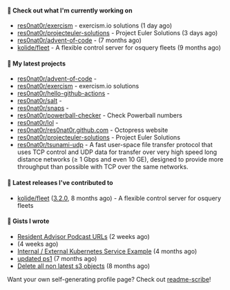 #### 👷 Check out what I'm currently working on

- [res0nat0r/exercism](https://github.com/res0nat0r/exercism) - exercism.io solutions (1 day ago)
- [res0nat0r/projecteuler-solutions](https://github.com/res0nat0r/projecteuler-solutions) - Project Euler Solutions (3 days ago)
- [res0nat0r/advent-of-code](https://github.com/res0nat0r/advent-of-code) -  (7 months ago)
- [kolide/fleet](https://github.com/kolide/fleet) - A flexible control server for osquery fleets (9 months ago)

#### 🌱 My latest projects

- [res0nat0r/advent-of-code](https://github.com/res0nat0r/advent-of-code) - 
- [res0nat0r/exercism](https://github.com/res0nat0r/exercism) - exercism.io solutions
- [res0nat0r/hello-github-actions](https://github.com/res0nat0r/hello-github-actions) - 
- [res0nat0r/salt](https://github.com/res0nat0r/salt) - 
- [res0nat0r/snaps](https://github.com/res0nat0r/snaps) - 
- [res0nat0r/powerball-checker](https://github.com/res0nat0r/powerball-checker) - Check Powerball numbers
- [res0nat0r/lol](https://github.com/res0nat0r/lol) - 
- [res0nat0r/res0nat0r.github.com](https://github.com/res0nat0r/res0nat0r.github.com) - Octopress website
- [res0nat0r/projecteuler-solutions](https://github.com/res0nat0r/projecteuler-solutions) - Project Euler Solutions
- [res0nat0r/tsunami-udp](https://github.com/res0nat0r/tsunami-udp) -  A fast user-space file transfer protocol that uses TCP control and UDP data for transfer over very high speed long distance networks (≥ 1 Gbps and even 10 GE), designed to provide more throughput than possible with TCP over the same networks.

#### 🔭 Latest releases I've contributed to

- [kolide/fleet](https://github.com/kolide/fleet) ([3.2.0](https://github.com/kolide/fleet/releases/tag/3.2.0), 8 months ago) - A flexible control server for osquery fleets

#### 📓 Gists I wrote

- [Resident Advisor Podcast URLs](https://gist.github.com/0fea0f18791d86d997505eac6f634267) (2 weeks ago)
- [](https://gist.github.com/4e0213769c92dda9b5b3a61e45fb6edb) (4 weeks ago)
- [Internal / External Kubernetes Service Example](https://gist.github.com/fb675bb79fe8f769f7c3762254dac270) (4 months ago)
- [updated ps1](https://gist.github.com/7ddccca0f8fac4e9b1f4e745d3ff9e86) (7 months ago)
- [Delete all non latest s3 objects](https://gist.github.com/74ce7e78cd5994f55372897611f23938) (8 months ago)

Want your own self-generating profile page? Check out [readme-scribe](https://github.com/muesli/readme-scribe)!
